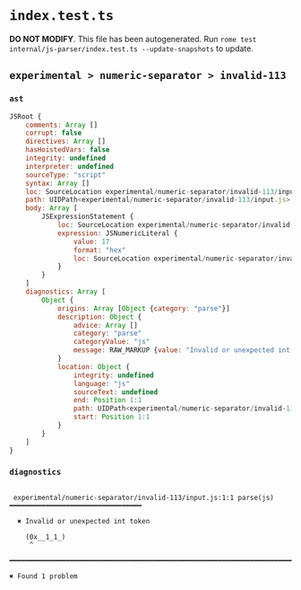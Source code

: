 # `index.test.ts`

**DO NOT MODIFY**. This file has been autogenerated. Run `rome test internal/js-parser/index.test.ts --update-snapshots` to update.

## `experimental > numeric-separator > invalid-113`

### `ast`

```javascript
JSRoot {
	comments: Array []
	corrupt: false
	directives: Array []
	hasHoistedVars: false
	integrity: undefined
	interpreter: undefined
	sourceType: "script"
	syntax: Array []
	loc: SourceLocation experimental/numeric-separator/invalid-113/input.js 1:0-2:0
	path: UIDPath<experimental/numeric-separator/invalid-113/input.js>
	body: Array [
		JSExpressionStatement {
			loc: SourceLocation experimental/numeric-separator/invalid-113/input.js 1:0-1:10
			expression: JSNumericLiteral {
				value: 17
				format: "hex"
				loc: SourceLocation experimental/numeric-separator/invalid-113/input.js 1:1-1:9
			}
		}
	]
	diagnostics: Array [
		Object {
			origins: Array [Object {category: "parse"}]
			description: Object {
				advice: Array []
				category: "parse"
				categoryValue: "js"
				message: RAW_MARKUP {value: "Invalid or unexpected int token"}
			}
			location: Object {
				integrity: undefined
				language: "js"
				sourceText: undefined
				end: Position 1:1
				path: UIDPath<experimental/numeric-separator/invalid-113/input.js>
				start: Position 1:1
			}
		}
	]
}
```

### `diagnostics`

```

 experimental/numeric-separator/invalid-113/input.js:1:1 parse(js) ━━━━━━━━━━━━━━━━━━━━━━━━━━━━━━━━━

  ✖ Invalid or unexpected int token

    (0x__1_1_)
     ^

━━━━━━━━━━━━━━━━━━━━━━━━━━━━━━━━━━━━━━━━━━━━━━━━━━━━━━━━━━━━━━━━━━━━━━━━━━━━━━━━━━━━━━━━━━━━━━━━━━━━

✖ Found 1 problem

```
